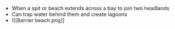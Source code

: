 - When a spit or beach extends across a bay to join two headlands
- Can trap water behind them and create lagoons
- ![[Barrier beach.png]]